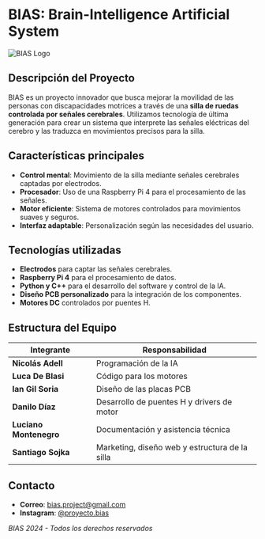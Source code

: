 # BIAS: Brain-Intelligence Artificial System

![BIAS Logo](url-del-logo.png)

## Descripción del Proyecto

BIAS es un proyecto innovador que busca mejorar la movilidad de las personas con discapacidades motrices a través de una **silla de ruedas controlada por señales cerebrales**. Utilizamos tecnología de última generación para crear un sistema que interprete las señales eléctricas del cerebro y las traduzca en movimientos precisos para la silla.

## Características principales

- **Control mental**: Movimiento de la silla mediante señales cerebrales captadas por electrodos.
- **Procesador**: Uso de una Raspberry Pi 4 para el procesamiento de las señales.
- **Motor eficiente**: Sistema de motores controlados para movimientos suaves y seguros.
- **Interfaz adaptable**: Personalización según las necesidades del usuario.

## Tecnologías utilizadas

- **Electrodos** para captar las señales cerebrales.
- **Raspberry Pi 4** para el procesamiento de datos.
- **Python y C++** para el desarrollo del software y control de la IA.
- **Diseño PCB personalizado** para la integración de los componentes.
- **Motores DC** controlados por puentes H.

## Estructura del Equipo

| Integrante          | Responsabilidad                               |
|---------------------|-----------------------------------------------|
| **Nicolás Adell**        | Programación de la IA                         |
| **Luca De Blasi**        | Código para los motores                       |
| **Ian Gil Soria**        | Diseño de las placas PCB                      |
| **Danilo Díaz**        | Desarrollo de puentes H y drivers de motor    |
| **Luciano Montenegro**        | Documentación y asistencia técnica            |
| **Santiago Sojka**   | Marketing, diseño web y estructura de la silla|

    
## Contacto

- **Correo**: [bias.project@gmail.com](mailto:https://www.instagram.com/proyecto.bias/)
- **Instagram**: [@proyecto.bias](https://www.instagram.com/proyecto.bias)



*BIAS 2024 - Todos los derechos reservados*
